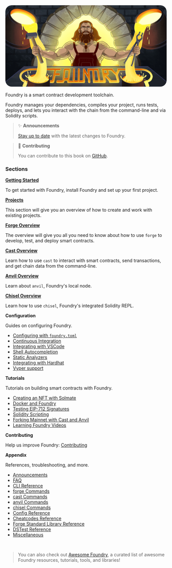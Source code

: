 <img src="images/foundry-banner.png" style="border-radius: 20px">

Foundry is a smart contract development toolchain.

Foundry manages your dependencies, compiles your project, runs tests, deploys, and lets you interact with the chain from the command-line and via Solidity scripts.

> ✨ **Announcements**
>
> [Stay up to date](./announcements.md) with the latest changes to Foundry.

> 📖 **Contributing**
>
> You can contribute to this book on [GitHub](https://github.com/foundry-rs/book).

### Sections

**[Getting Started](getting-started/installation.md)**

To get started with Foundry, install Foundry and set up your first project.

**[Projects](projects/creating-a-new-project.md)**

This section will give you an overview of how to create and work with existing projects.

**[Forge Overview](forge)**

The overview will give you all you need to know about how to use `forge` to develop, test, and deploy smart contracts.

**[Cast Overview](cast)**

Learn how to use `cast` to interact with smart contracts, send transactions, and get chain data from the command-line.

**[Anvil Overview](anvil)**

Learn about `anvil`, Foundry's local node.

**[Chisel Overview](chisel)**

Learn how to use `chisel`, Foundry's integrated Solidity REPL.

**Configuration**

Guides on configuring Foundry.

- [Configuring with `foundry.toml`](./config/)
- [Continuous Integration](./config/continuous-integration.md)
- [Integrating with VSCode](./config/vscode.md)
- [Shell Autocompletion](./config/shell-autocompletion.md)
- [Static Analyzers](./config/static-analyzers.md)
- [Integrating with Hardhat](./config/hardhat.md)
- [Vyper support](./config/vyper.md)

**Tutorials**

Tutorials on building smart contracts with Foundry.

- [Creating an NFT with Solmate](./tutorials/solmate-nft.md)
- [Docker and Foundry](./tutorials/foundry-docker.md)
- [Testing EIP-712 Signatures](./tutorials/testing-eip712.md)
- [Solidity Scripting](./tutorials/solidity-scripting.md)
- [Forking Mainnet with Cast and Anvil](./tutorials/forking-mainnet-with-cast-anvil.md)
- [Learning Foundry Videos](./tutorials/learn-foundry.md)
<!-- - [Incremental Adoption]() -->

**Contributing**

Help us improve Foundry: [Contributing](./contributing.md)

**Appendix**

References, troubleshooting, and more.

- [Announcements](./announcements.md)
- [FAQ](./faq.md)
- [CLI Reference](./reference/cli/)
- [forge Commands](./reference/forge/)
- [cast Commands](./reference/cast/)
- [anvil Commands](./reference/anvil/)
- [chisel Commands](./reference/chisel/)
- [Config Reference](./reference/config/)
- [Cheatcodes Reference](./cheatcodes/)
- [Forge Standard Library Reference](./reference/forge-std/)
- [DSTest Reference](./reference/ds-test.md)
- [Miscellaneous](misc)

<br>

> You can also check out [Awesome Foundry](https://github.com/crisgarner/awesome-foundry), a curated list of awesome Foundry resources, tutorials, tools, and libraries!
